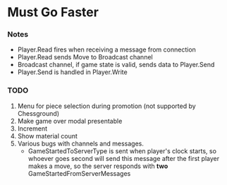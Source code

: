 # Must Go Faster

### Notes

-   Player.Read fires when receiving a message from connection
-   Player.Read sends Move to Broadcast channel
-   Broadcast channel, if game state is valid, sends data to Player.Send
-   Player.Send is handled in Player.Write

### TODO

1. Menu for piece selection during promotion (not supported by Chessground)
2. Make game over modal presentable
3. Increment
4. Show material count
5. Various bugs with channels and messages.
    * GameStartedToServerType is sent when player's clock starts,
        so whoever goes second will send this message after the first player makes a move,
        so the server responds with __two__ GameStartedFromServerMessages